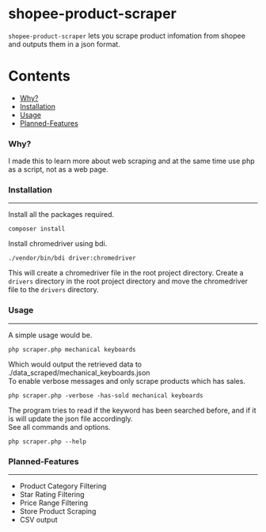 # shopee-product-scraper

`shopee-product-scraper` lets you scrape product infomation from shopee and outputs them in a json format.

Contents
========

* [Why?](#why)
* [Installation](#installation)
* [Usage](#usage)
* [Planned-Features](#planned-features)

### Why?

I made this to learn more about web scraping and at the same time use php as a script, not as a web page. 

### Installation
---
Install all the packages required.
```
composer install
```
Install chromedriver using bdi.
```
./vendor/bin/bdi driver:chromedriver
```
This will create a chromedriver file in the root project directory. Create a `drivers` directory in the root project directory and move the chromedriver file to the `drivers` directory.

### Usage
---
A simple usage would be.
```
php scraper.php mechanical keyboards
```
Which would output the retrieved data to ./data_scraped/mechanical_keyboards.json  
To enable verbose messages and only scrape products which has sales.
```
php scraper.php -verbose -has-sold mechanical keyboards
```
The program tries to read if the keyword has been searched before, and if it is will update the json file accordingly.  
See all commands and options.
```
php scraper.php --help
```

### Planned-Features
---

* Product Category Filtering
* Star Rating Filtering
* Price Range Filtering
* Store Product Scraping
* CSV output